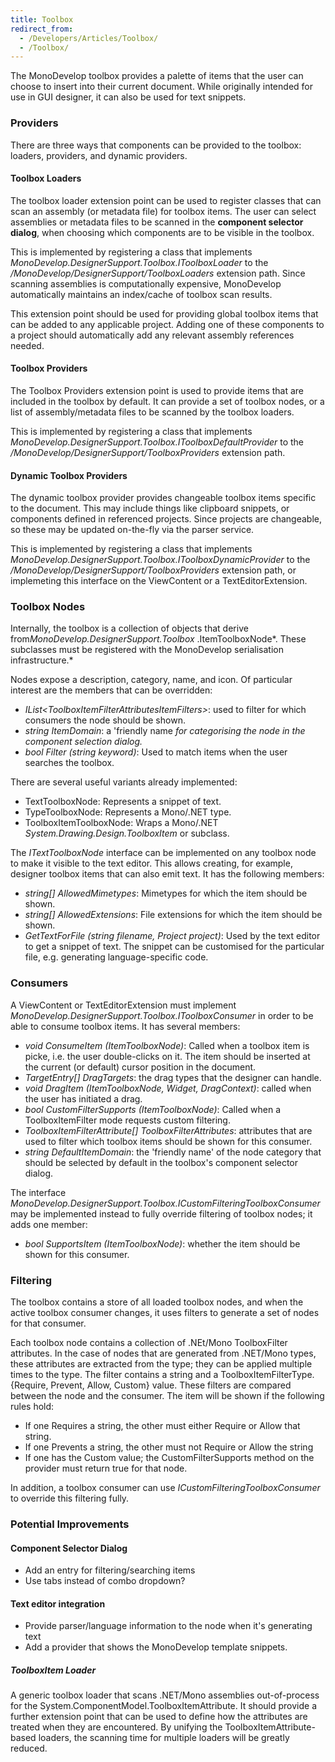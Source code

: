 ```yaml
---
title: Toolbox
redirect_from:
  - /Developers/Articles/Toolbox/
  - /Toolbox/
---
```


The MonoDevelop toolbox provides a palette of items that the user can choose to insert into their current document. While originally intended for use in GUI designer, it can also be used for text snippets.

### Providers

There are three ways that components can be provided to the toolbox: loaders, providers, and dynamic providers.

#### Toolbox Loaders

The toolbox loader extension point can be used to register classes that can scan an assembly (or metadata file) for toolbox items. The user can select assemblies or metadata files to be scanned in the **component selector dialog**, when choosing which components are to be visible in the toolbox.

This is implemented by registering a class that implements *MonoDevelop.DesignerSupport.Toolbox.IToolboxLoader* to the */MonoDevelop/DesignerSupport/ToolboxLoaders* extension path. Since scanning assemblies is computationally expensive, MonoDevelop automatically maintains an index/cache of toolbox scan results.

This extension point should be used for providing global toolbox items that can be added to any applicable project. Adding one of these components to a project should automatically add any relevant assembly references needed.

#### Toolbox Providers

The Toolbox Providers extension point is used to provide items that are included in the toolbox by default. It can provide a set of toolbox nodes, or a list of assembly/metadata files to be scanned by the toolbox loaders.

This is implemented by registering a class that implements *MonoDevelop.DesignerSupport.Toolbox.IToolboxDefaultProvider* to the */MonoDevelop/DesignerSupport/ToolboxProviders* extension path.

#### Dynamic Toolbox Providers

The dynamic toolbox provider provides changeable toolbox items specific to the document. This may include things like clipboard snippets, or components defined in referenced projects. Since projects are changeable, so these may be updated on-the-fly via the parser service.

This is implemented by registering a class that implements *MonoDevelop.DesignerSupport.Toolbox.IToolboxDynamicProvider* to the */MonoDevelop/DesignerSupport/ToolboxProviders* extension path, or implemeting this interface on the ViewContent or a TextEditorExtension.

### Toolbox Nodes

Internally, the toolbox is a collection of objects that derive from*MonoDevelop.DesignerSupport.Toolbox* .ItemToolboxNode*. These subclasses must be registered with the MonoDevelop serialisation infrastructure.*

Nodes expose a description, category, name, and icon. Of particular interest are the members that can be overridden:

-   *IList\<ToolboxItemFilterAttributesItemFilters\>*: used to filter for which consumers the node should be shown.
-   *string ItemDomain*: a 'friendly name *for categorising the node in the component selection dialog.*
-   *bool Filter (string keyword)*: Used to match items when the user searches the toolbox.

There are several useful variants already implemented:

-   TextToolboxNode: Represents a snippet of text.
-   TypeToolboxNode: Represents a Mono/.NET type.
-   ToolboxItemToolboxNode: Wraps a Mono/.NET *System.Drawing.Design.ToolboxItem* or subclass.

The *ITextToolboxNode* interface can be implemented on any toolbox node to make it visible to the text editor. This allows creating, for example, designer toolbox items that can also emit text. It has the following members:

-   *string[] AllowedMimetypes*: Mimetypes for which the item should be shown.
-   *string[] AllowedExtensions*: File extensions for which the item should be shown.
-   *GetTextForFile (string filename, Project project)*: Used by the text editor to get a snippet of text. The snippet can be customised for the particular file, e.g. generating language-specific code.

### Consumers

A ViewContent or TextEditorExtension must implement *MonoDevelop.DesignerSupport.Toolbox.IToolboxConsumer* in order to be able to consume toolbox items. It has several members:

-   *void ConsumeItem (ItemToolboxNode)*: Called when a toolbox item is picke, i.e. the user double-clicks on it. The item should be inserted at the current (or default) cursor position in the document.
-   *TargetEntry[] DragTargets*: the drag types that the designer can handle.
-   *void DragItem (ItemToolboxNode, Widget, DragContext)*: called when the user has initiated a drag.
-   *bool CustomFilterSupports (ItemToolboxNode)*: Called when a ToolboxItemFilter mode requests custom filtering.
-   *ToolboxItemFilterAttribute[] ToolboxFilterAttributes*: attributes that are used to filter which toolbox items should be shown for this consumer.
-   *string DefaultItemDomain*: the 'friendly name' of the node category that should be selected by default in the toolbox's component selector dialog.

The interface *MonoDevelop.DesignerSupport.Toolbox.ICustomFilteringToolboxConsumer* may be implemented instead to fully override filtering of toolbox nodes; it adds one member:

-   *bool SupportsItem (ItemToolboxNode)*: whether the item should be shown for this consumer.

### Filtering

The toolbox contains a store of all loaded toolbox nodes, and when the active toolbox consumer changes, it uses filters to generate a set of nodes for that consumer.

Each toolbox node contains a collection of .NEt/Mono ToolboxFilter attributes. In the case of nodes that are generated from .NET/Mono types, these attributes are extracted from the type; they can be applied multiple times to the type. The filter contains a string and a ToolboxItemFilterType.{Require, Prevent, Allow, Custom} value. These filters are compared between the node and the consumer. The item will be shown if the following rules hold:

-   If one Requires a string, the other must either Require or Allow that string.
-   If one Prevents a string, the other must not Require or Allow the string
-   If one has the Custom value; the CustomFilterSupports method on the provider must return true for that node.

In addition, a toolbox consumer can use *ICustomFilteringToolboxConsumer* to override this filtering fully.

### Potential Improvements

#### Component Selector Dialog

-   Add an entry for filtering/searching items
-   Use tabs instead of combo dropdown?

#### Text editor integration

-   Provide parser/language information to the node when it's generating text
-   Add a provider that shows the MonoDevelop template snippets.

##### ToolboxItem Loader

A generic toolbox loader that scans .NET/Mono assemblies out-of-process for the System.ComponentModel.ToolboxItemAttribute. It should provide a further extension point that can be used to define how the attributes are treated when they are encountered. By unifying the ToolboxItemAttribute-based loaders, the scanning time for multiple loaders will be greatly reduced.
